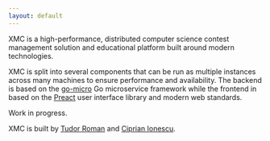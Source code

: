 ```yaml
---
layout: default
---
```


XMC is a high-performance, distributed computer science contest management solution
and educational platform built around modern technologies.

XMC is split into several components that can be run as multiple instances
across many machines to ensure performance and availability. The backend is
based on the [go-micro][go-micro] Go microservice framework while the frontend
in based on the [Preact][Preact] user interface library and modern web
standards.

[go-micro]: https://github.com/micro/go-micro
[preact]: https://preactjs.com/

Work in progress.

XMC is built by [Tudor Roman][tudurom] and [Ciprian Ionescu][cirip].

[tudurom]: https://tudorr.xyz/
[cirip]: https://cip.fun/
